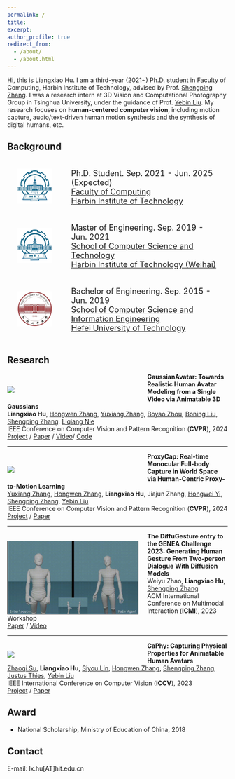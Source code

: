 ```yaml
---
permalink: /
title:
excerpt:
author_profile: true
redirect_from: 
  - /about/
  - /about.html
---
```


<!-- * B.S. in Communication Engineering, Hefei University of Technology, 2019
* M.S. in Computer Science and Technology, Harbin Institute of Technology, 2021
* Ph.D. in Computer Science and Technology, Harbin Institute of Technology, 2025 (expected) -->
Hi, this is Liangxiao Hu. I am a third-year (2021~) Ph.D. student in Faculty of Computing, Harbin Institute of Technology, advised by Prof. [Shengping Zhang](https://homepage.hit.edu.cn/zhangshengping).
I was a research intern at 3D Vision and Computational Photography Group in Tsinghua University, under the guidance of Prof. [Yebin Liu](https://liuyebin.com/). 
My research focuses on **human-centered computer vision**, including motion capture, audio/text-driven human motion synthesis and the synthesis of digital humans, etc.


## Background

<div>
<table style="width:100%;border:none;border-spacing:0px;border-collapse:separate;margin-right:auto;margin-left:auto;font-size: large">
<tr>
<td style="padding:20px;width:25%;vertical-align:middle;border:none" align="center">
<img width="80" src="../images/hit.png"/> 
</td>
<td style="padding:20px;width:75%;vertical-align:middle;border: none" align="left">
Ph.D. Student. Sep. 2021 - Jun. 2025 (Expected)<br>
<a href="https://encs.hit.edu.cn//">Faculty of Computing</a><br>
<a href="http://en.hit.edu.cn/">Harbin Institute of Technology</a><br>
</td>
</tr>

<tr>
<td style="padding:20px;width:25%;vertical-align:middle;border:none" align="center">
<img width="80" src="../images/hit.png"/> 
</td>
<td style="padding:20px;width:75%;vertical-align:middle;border: none" align="left">
Master of Engineering. Sep. 2019 - Jun. 2021<br>
<a href="https://cst.hitwh.edu.cn//">School of Computer Science and Technology</a><br>
<a href="https://www.hitwh.edu.cn/">Harbin Institute of Technology (Weihai)</a><br>
</td>
</tr>

<tr>
<td style="padding:20px;width:25%;vertical-align:middle;border:none" align="center">
<img width="80" src="../images/hfut.jpeg"/> 
</td>
<td style="padding:20px;width:75%;vertical-align:middle;border: none" align="left">
Bachelor of Engineering. Sep. 2015 - Jun. 2019<br>
<a href="https://ci.hfut.edu.cn/English/Home.htm">School of Computer Science and Information Engineering</a><br>
<a href="https://www.hfut.edu.cn/">Hefei University of Technology</a><br>
</td>
</tr>
</table>    
</div>



## Research

<img align="left" src="../images/gaussianavatar.gif" width="300"  style="padding-right: 20px;padding-top: 30px;padding-bottom: 20px"/>

<b>GaussianAvatar: Towards Realistic Human Avatar Modeling from a Single Video via Animatable 3D Gaussians</b><br>
<b>Liangxiao Hu</b>, [Hongwen Zhang](https://zhanghongwen.cn/), [Yuxiang Zhang](https://zhangyux15.github.io/), [Boyao Zhou](https://yaourtb.github.io/), [Boning Liu](https://liuboning2.github.io/), [Shengping Zhang](http://homepage.hit.edu.cn/zhangshengping), [Liqiang Nie](https://liqiangnie.github.io/)<br>
IEEE Conference on Computer Vision and Pattern Recognition (<b>CVPR</b>),  2024<br>
[<i class="fas fa-fw fa-globe"></i>Project](https://huliangxiao.github.io/GaussianAvatar) /
[<i class="fas fa-fw fa-file-pdf"></i>Paper](https://arxiv.org/pdf/2312.02134.pdf) /
[<i class="fas fa-fw fa-video"></i>Video](https://www.youtube.com/watch?v=a4g8Z9nCF-k)/
[<i class="fab fa-fw fa-github fa-github"></i>Code](https://github.com/huliangxiao/GaussianAvatar)<br>

---

<img align="left" src="../images/proxycap.gif" width="300"  style= "padding-right: 20px;padding-top: 30px;padding-bottom: 20px">

<b>ProxyCap: Real-time Monocular Full-body Capture in World Space via Human-Centric Proxy-to-Motion Learning</b><br>
[Yuxiang Zhang](https://zhangyux15.github.io/), [Hongwen Zhang](https://hongwenzhang.github.io/), <b>Liangxiao Hu</b>, Jiajun Zhang, [Hongwei Yi](https://xyyhw.top/), [Shengping Zhang](http://homepage.hit.edu.cn/zhangshengping), [Yebin Liu](http://www.liuyebin.com/)<br>
IEEE Conference on Computer Vision and Pattern Recognition (<b>CVPR</b>),  2024<br>
[<i class="fas fa-fw fa-globe"></i>Project](https://zhangyux15.github.io/ProxyCapV2/) /
[<i class="fas fa-fw fa-file-pdf"></i>Paper](https://arxiv.org/pdf/2307.01200.pdf)<br>

---

<img align="left" src="../images/diffugesture.gif" width="300"  style="padding-right: 20px;padding-top: 20px"/>

<b>The DiffuGesture entry to the GENEA Challenge 2023: Generating Human Gesture From Two-person Dialogue With Diffusion Models</b><br>
Weiyu Zhao, <b>Liangxiao Hu</b>, [Shengping Zhang](http://homepage.hit.edu.cn/zhangshengping)<br>
ACM International Conference on Multimodal Interaction (<b>ICMI</b>), 2023 Workshop<br>
[<i class="fas fa-fw fa-file-pdf"></i>Paper](https://openreview.net/forum?id=swc28UDR8Wk) /
[<i class="fas fa-fw fa-video"></i>Video](https://www.youtube.com/watch?v=pFpZceVLpck)<br>


---

<img align="left" src="../images/CaPhy.gif" width="300"  style="padding-right: 20px;padding-top: 20px"/>

<b>CaPhy: Capturing Physical Properties for Animatable Human Avatars</b><br>
[Zhaoqi Su](https://suzhaoqi.github.io/), <b>Liangxiao Hu</b>, [Siyou Lin](https://jsnln.github.io/), [Hongwen Zhang](https://hongwenzhang.github.io/), [Shengping Zhang](http://homepage.hit.edu.cn/zhangshengping), [Justus Thies](https://justusthies.github.io/), [Yebin Liu](http://www.liuyebin.com/)<br>
IEEE International Conference on Computer Vision (<b>ICCV</b>), 2023<br>
[<i class="fas fa-fw fa-globe"></i>Project](https://suzhaoqi.github.io/projects/CaPhy/) /
[<i class="fas fa-fw fa-file-pdf"></i>Paper](https://arxiv.org/abs/2308.05925)<br>



## Award
+ National Scholarship, Ministry of Education of China, 2018

## Contact
E-mail: lx.hu[AT]hit.edu.cn<br>
